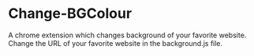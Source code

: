 # Change-BGColour
A chrome extension which changes background of your favorite website. 
Change the URL of your favorite website in the background.js file.
